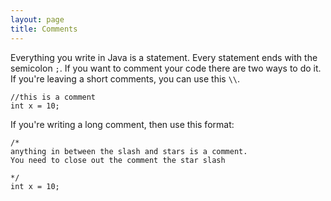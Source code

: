 ```yaml
---
layout: page
title: Comments
---
```


Everything you write in Java is a statement. Every statement ends with the semicolon `;`. If you want to comment your code there are two ways to do it. If you're leaving a short comments, you can use this `\\`.

```
//this is a comment
int x = 10;
```

If you're writing a long comment, then use this format:

```
/*
anything in between the slash and stars is a comment.
You need to close out the comment the star slash

*/
int x = 10;

```
